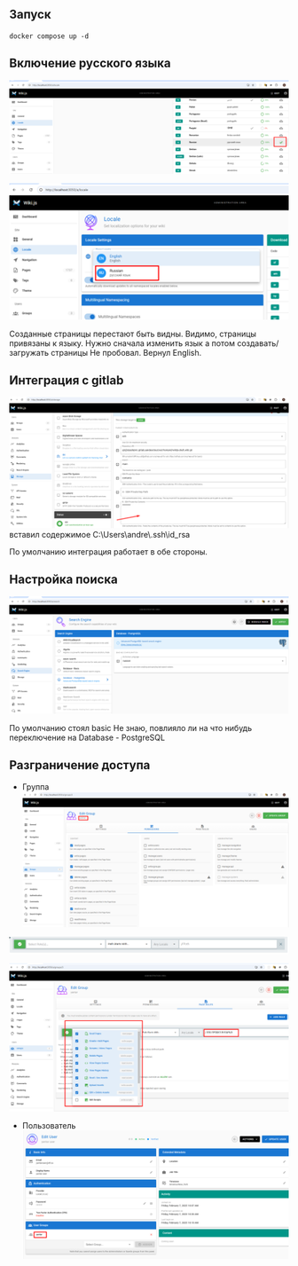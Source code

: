 ## Запуск
```
docker compose up -d
```

## Включение русского языка

![alt text](readme/image.png)

![alt text](readme/image-1.png)

Созданные страницы перестают быть видны.
Видимо, страницы привязаны к языку.
Нужно сначала изменить язык а потом создавать/загружать страницы
Не пробовал.
Вернул English.

## Интеграция с gitlab

![alt text](readme/image-2.png)
вставил содержимое C:\\Users\\andre\\.ssh\\id_rsa

По умолчанию интеграция работает в обе стороны.

## Настройка поиска

![alt text](readme/image-3.png)

По умолчанию стоял basic
Не знаю, повлияло ли на что нибудь переключение на Database - PostgreSQL

## Разграничение доступа
- Группа
![alt text](readme/image-4.png)

![alt text](readme/image-7.png)

![alt text](readme/image-6.png)

- Пользователь
![alt text](readme/image-5.png)

